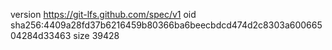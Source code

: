 version https://git-lfs.github.com/spec/v1
oid sha256:4409a28fd37b6216459b80366ba6beecbdcd474d2c8303a60066504284d33463
size 39428
